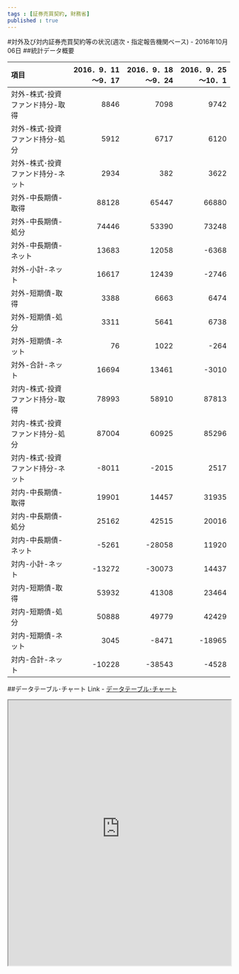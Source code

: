 ```yaml
--- 
tags : [証券売買契約, 財務省] 
published : true
---
```

#対外及び対内証券売買契約等の状況(週次・指定報告機関ベース) - 2016年10月06日
##統計データ概要

|項目                              |2016．9．11～9．17 |2016．9．18～9．24 |2016．9．25～10．1 |
|:---------------------------------|------------------:|------------------:|------------------:|
|対外-株式･投資ファンド持分-取得   |8846               |7098               |9742               |
|対外-株式･投資ファンド持分-処分   |5912               |6717               |6120               |
|対外-株式･投資ファンド持分-ネット |2934               |382                |3622               |
|対外-中長期債-取得                |88128              |65447              |66880              |
|対外-中長期債-処分                |74446              |53390              |73248              |
|対外-中長期債-ネット              |13683              |12058              |-6368              |
|対外-小計-ネット                  |16617              |12439              |-2746              |
|対外-短期債-取得                  |3388               |6663               |6474               |
|対外-短期債-処分                  |3311               |5641               |6738               |
|対外-短期債-ネット                |76                 |1022               |-264               |
|対外-合計-ネット                  |16694              |13461              |-3010              |
|対内-株式･投資ファンド持分-取得   |78993              |58910              |87813              |
|対内-株式･投資ファンド持分-処分   |87004              |60925              |85296              |
|対内-株式･投資ファンド持分-ネット |-8011              |-2015              |2517               |
|対内-中長期債-取得                |19901              |14457              |31935              |
|対内-中長期債-処分                |25162              |42515              |20016              |
|対内-中長期債-ネット              |-5261              |-28058             |11920              |
|対内-小計-ネット                  |-13272             |-30073             |14437              |
|対内-短期債-取得                  |53932              |41308              |23464              |
|対内-短期債-処分                  |50888              |49779              |42429              |
|対内-短期債-ネット                |3045               |-8471              |-18965             |
|対内-合計-ネット                  |-10228             |-38543             |-4528              |



	
##データテーブル･チャート
Link - [データテーブル･チャート](http://knowledgevault.saecanet.com/charts/am-consulting.co.jp-20161006093903.html)
<iframe src="http://knowledgevault.saecanet.com/charts/am-consulting.co.jp-20161006093903.html" width="100%" height="600px"></iframe>